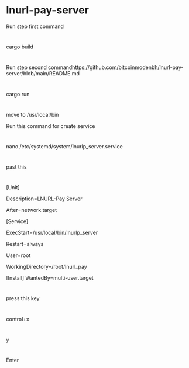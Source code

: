 # lnurl-pay-server

Run step first command
#
cargo build
#
Run step second commandhttps://github.com/bitcoinmodenbh/lnurl-pay-server/blob/main/README.md
#
cargo run
#
move to /usr/local/bin




Run this command for create service
#
nano /etc/systemd/system/lnurlp_server.service
#
past this 
#
[Unit]

Description=LNURL-Pay Server

After=network.target

[Service]

ExecStart=/usr/local/bin/lnurlp_server

Restart=always

User=root

WorkingDirectory=/root/lnurl_pay


[Install]
WantedBy=multi-user.target

#




press this key 
#
control+x
#

y

#
Enter
#
